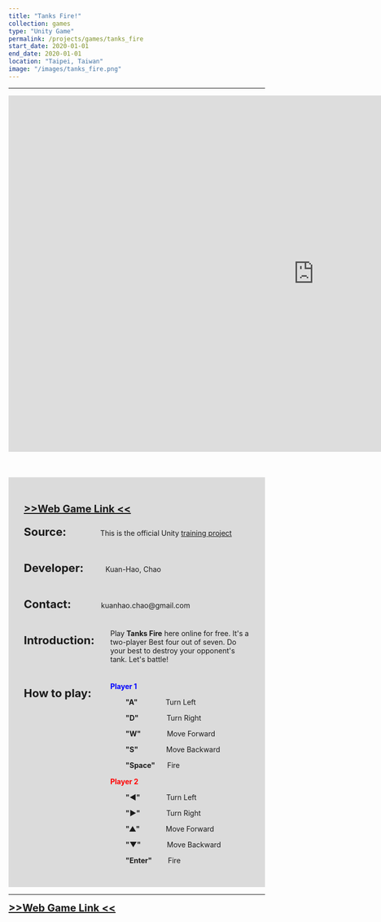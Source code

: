 ```yaml
---
title: "Tanks Fire!"
collection: games
type: "Unity Game"
permalink: /projects/games/tanks_fire
start_date: 2020-01-01
end_date: 2020-01-01
location: "Taipei, Taiwan"
image: "/images/tanks_fire.png"
---
```


---

<iframe src="https://storage.googleapis.com/kuanhao.nctu.me/tanks_fire/index_full.html" width="1200" height="700" style="border:none;" scrolling="no"></iframe>

<div style="background-color: #dbdbdb; padding: 30px; margin-top:50px">
  <p style="font-size:20px">
    <a href="https://storage.googleapis.com/kuanhao.nctu.me/tanks_fire/index_full.html" target="_blank"><b> >>Web Game Link << </b></a>
  </p>
  <p> <b style="font-size: 22px">Source:</b> &nbsp; &nbsp;&nbsp; &nbsp;&nbsp; &nbsp; &nbsp; &nbsp; &nbsp; This is the official Unity <a href="https://learn.unity.com/project/tanks-tutorial" target="_blank">training project</a></p>
  <br>
  <p> <b style="font-size: 22px">Developer:</b> &nbsp; &nbsp; &nbsp; &nbsp; &nbsp; Kuan-Hao, Chao</p>
  <br>
  <p> <b style="font-size: 22px">Contact:</b> &nbsp; &nbsp; &nbsp; &nbsp; &nbsp; &nbsp; &nbsp; kuanhao.chao@gmail.com</p>
  <br>
  <p style=" margin-bottom: 10px;"> <b style="font-size: 22px;">Introduction:</b></p>
  <p  style="margin-left: 170px; margin-top: -45px">Play <b>Tanks Fire</b> here online for free. It's a two-player Best four out of seven. Do your best to destroy your opponent's tank. Let's battle!</p>
  <br>
  <p style=" margin-bottom: 10px;"> <b style="font-size: 22px;">How to play:</b></p>
  <p  style="margin-left: 170px; margin-top: -45px; color: blue"><b>Player 1</b></p>

  <p  style="margin-left: 200px;"><b>"A"</b> &nbsp;&nbsp;&nbsp;&nbsp;&nbsp;&nbsp;&nbsp;&nbsp;&nbsp;&nbsp;&nbsp;&nbsp; Turn Left</p>
  <p style="margin-left: 200px;"><b>"D"</b> &nbsp;&nbsp;&nbsp;&nbsp;&nbsp;&nbsp;&nbsp;&nbsp;&nbsp;&nbsp;&nbsp;&nbsp; Turn Right</p>
  <p style="margin-left: 200px;"><b>"W"</b> &nbsp;&nbsp;&nbsp;&nbsp;&nbsp;&nbsp;&nbsp;&nbsp;&nbsp;&nbsp;&nbsp; Move Forward</p>
  <p style="margin-left: 200px;"><b>"S"</b> &nbsp;&nbsp;&nbsp;&nbsp;&nbsp;&nbsp;&nbsp;&nbsp;&nbsp;&nbsp;&nbsp;&nbsp; Move Backward</p>
  <p style="margin-left: 200px;"><b>"Space"</b> &nbsp;&nbsp;&nbsp;&nbsp; Fire</p>
  <p  style="margin-left: 170px; margin-top:15px;color: red"><b>Player 2</b></p>

  <p  style="margin-left: 200px;"><b>"◄"</b> &nbsp;&nbsp;&nbsp;&nbsp;&nbsp;&nbsp;&nbsp;&nbsp;&nbsp;&nbsp;&nbsp; Turn Left</p>
  <p style="margin-left: 200px;"><b>"►"</b> &nbsp;&nbsp;&nbsp;&nbsp;&nbsp;&nbsp;&nbsp;&nbsp;&nbsp;&nbsp;&nbsp; Turn Right</p>
  <p style="margin-left: 200px;"><b>"▲"</b> &nbsp;&nbsp;&nbsp;&nbsp;&nbsp;&nbsp;&nbsp;&nbsp;&nbsp;&nbsp;&nbsp; Move Forward</p>
  <p style="margin-left: 200px;"><b>"▼"</b> &nbsp;&nbsp;&nbsp;&nbsp;&nbsp;&nbsp;&nbsp;&nbsp;&nbsp;&nbsp;&nbsp; Move Backward</p>
  <p style="margin-left: 200px;"><b>"Enter"</b> &nbsp;&nbsp;&nbsp;&nbsp;&nbsp;&nbsp; Fire</p>
</div>

---

<a style="font-size:20px" href="https://storage.googleapis.com/kuanhao.nctu.me/tanks_fire/index_full.html" target="_blank"><b> >>Web Game Link << </b></a>
